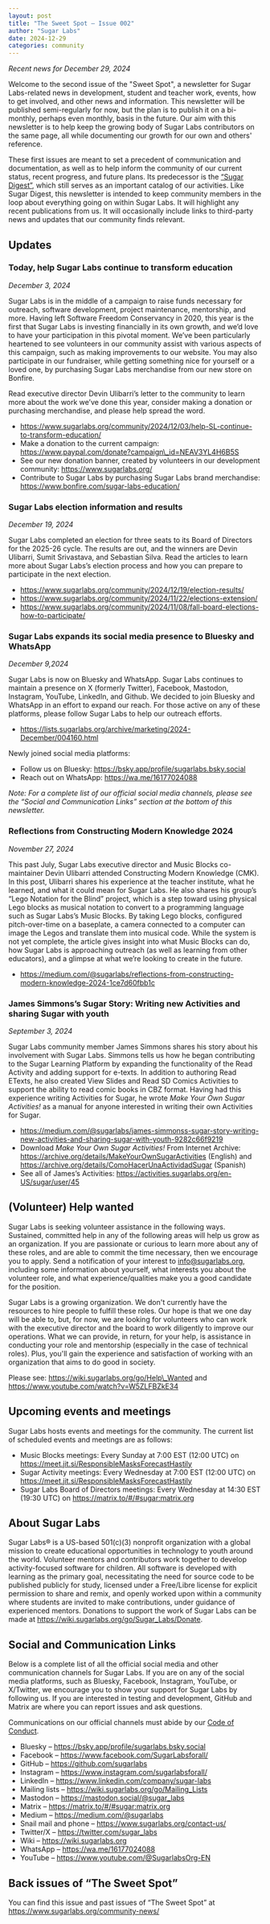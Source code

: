 ```yaml
---
layout: post
title: "The Sweet Spot – Issue 002"
author: "Sugar Labs"
date: 2024-12-29
categories: community
---
```


*Recent news for December 29, 2024*

Welcome to the second issue of the "Sweet Spot", a newsletter for
Sugar Labs-related news in development, student and teacher work,
events, how to get involved, and other news and information. This
newsletter will be published semi-regularly for now, but the plan is
to publish it on a bi-monthly, perhaps even monthly, basis in the
future. Our aim with this newsletter is to help keep the growing body
of Sugar Labs contributors on the same page, all while documenting our
growth for our own and others' reference.

These first issues are meant to set a precedent of communication and
documentation, as well as to help inform the community of our current
status, recent progress, and future plans. Its predecessor is the
[“Sugar Digest”][1], which still serves as an important catalog of our
activities. Like Sugar Digest, this newsletter is intended to keep
community members in the loop about everything going on within Sugar
Labs. It will highlight any recent publications from us. It will
occasionally include links to third-party news and updates that our
community finds relevant.

[1]: https://lists.sugarlabs.org/archive/community-news/

## Updates

### Today, help Sugar Labs continue to transform education

*December 3, 2024*

Sugar Labs is in the middle of a campaign to raise funds necessary for
outreach, software development, project maintenance, mentorship, and
more. Having left Software Freedom Conservancy in 2020, this year is
the first that Sugar Labs is investing financially in its own growth,
and we’d love to have your participation in this pivotal moment. We’ve
been particularly heartened to see volunteers in our community assist
with various aspects of this campaign, such as making improvements to
our website. You may also participate in our fundraiser, while getting
something nice for yourself or a loved one, by purchasing Sugar Labs
merchandise from our new store on Bonfire.

Read executive director Devin Ulibarri’s letter to the community to
learn more about the work we’ve done this year, consider making a
donation or purchasing merchandise, and please help spread the word.


* <https://www.sugarlabs.org/community/2024/12/03/help-SL-continue-to-transform-education/>
* Make a donation to the current campaign: <https://www.paypal.com/donate?campaign\_id=NEAV3YL4H6B5S>
* See our new donation banner, created by volunteers in our development community: <https://www.sugarlabs.org/>   
* Contribute to Sugar Labs by purchasing Sugar Labs brand merchandise: <https://www.bonfire.com/sugar-labs-education/>

### Sugar Labs election information and results

*December 19, 2024*

Sugar Labs completed an election for three seats to its Board of
Directors for the 2025-26 cycle. The results are out, and the winners
are Devin Ulibarri, Sumit Srivastava, and Sebastian Silva. Read the
articles to learn more about Sugar Labs’s election process and how you
can prepare to participate in the next election.

* <https://www.sugarlabs.org/community/2024/12/19/election-results/>
* <https://www.sugarlabs.org/community/2024/11/22/elections-extension/>
* <https://www.sugarlabs.org/community/2024/11/08/fall-board-elections-how-to-participate/>

### Sugar Labs expands its social media presence to Bluesky and WhatsApp

*December 9,2024*

Sugar Labs is now on Bluesky and WhatsApp. Sugar Labs continues to
maintain a presence on X (formerly Twitter), Facebook, Mastodon,
Instagram, YouTube, LinkedIn, and Github. We decided to join Bluesky
and WhatsApp in an effort to expand our reach. For those active on any
of these platforms, please follow Sugar Labs to help our outreach
efforts.

* <https://lists.sugarlabs.org/archive/marketing/2024-December/004160.html>

Newly joined social media platforms:

* Follow us on Bluesky: <https://bsky.app/profile/sugarlabs.bsky.social>
* Reach out on WhatsApp: <https://wa.me/16177024088>

*Note: For a complete list of our official social media channels,
 please see the “Social and Communication Links” section at the bottom
 of this newsletter.*

### Reflections from Constructing Modern Knowledge 2024

*November 27, 2024*

This past July, Sugar Labs executive director and Music Blocks
co-maintainer Devin Ulibarri attended Constructing Modern Knowledge
(CMK). In this post, Ulibarri shares his experience at the teacher
institute, what he learned, and what it could mean for Sugar Labs. He
also shares his group’s “Lego Notation for the Blind” project, which
is a step toward using physical Lego blocks as musical notation to
convert to a programming language such as Sugar Labs’s Music
Blocks. By taking Lego blocks, configured pitch-over-time on a
baseplate, a camera connected to a computer can image the Legos and
translate them into musical code. While the system is not yet
complete, the article gives insight into what Music Blocks can do, how
Sugar Labs is approaching outreach (as well as learning from other
educators), and a glimpse at what we’re looking to create in the
future.

* <https://medium.com/@sugarlabs/reflections-from-constructing-modern-knowledge-2024-1ce7d60fbb1c>

### James Simmons’s Sugar Story: Writing new Activities and sharing Sugar with youth

*September 3, 2024*

Sugar Labs community member James Simmons shares his story about his
involvement with Sugar Labs. Simmons tells us how he began
contributing to the Sugar Learning Platform by expanding the
functionality of the Read Activity and adding support for e-texts. In
addition to authoring Read ETexts, he also created View Slides and
Read SD Comics Activities to support the ability to read comic books
in CBZ format. Having had this experience writing Activities for
Sugar, he wrote *Make Your Own Sugar Activities\!* as a manual for
anyone interested in writing their own Activities for Sugar.

* <https://medium.com/@sugarlabs/james-simmonss-sugar-story-writing-new-activities-and-sharing-sugar-with-youth-9282c66f9219>  
* Download *Make Your Own Sugar Activities!* From Internet Archive: <https://archive.org/details/MakeYourOwnSugarActivities> (English) and <https://archive.org/details/ComoHacerUnaActividadSugar> (Spanish)  
* See all of James’s Activities: <https://activities.sugarlabs.org/en-US/sugar/user/45>

## (Volunteer) Help wanted

Sugar Labs is seeking volunteer assistance in the following
ways. Sustained, committed help in any of the following areas will
help us grow as an organization. If you are passionate or curious to
learn more about any of these roles, and are able to commit the time
necessary, then we encourage you to apply. Send a notification of your
interest to info@sugarlabs.org, including some information about
yourself, what interests you about the volunteer role, and what
experience/qualities make you a good candidate for the position.

Sugar Labs is a growing organization. We don't currently have the
resources to hire people to fulfill these roles. Our hope is that we
one day will be able to, but, for now, we are looking for volunteers
who can work with the executive director and the board to work
diligently to improve our operations. What we can provide, in return,
for your help, is assistance in conducting your role and mentorship
(especially in the case of technical roles). Plus, you'll gain the
experience and satisfaction of working with an organization that aims
to do good in society.

Please see: <https://wiki.sugarlabs.org/go/Help\_Wanted> and
<https://www.youtube.com/watch?v=W5ZLFBZkE34>

## Upcoming events and meetings

Sugar Labs hosts events and meetings for the community. The current
list of scheduled events and meetings are as follows:

* Music Blocks meetings: Every Sunday at 7:00 EST (12:00 UTC) on <https://meet.jit.si/ResponsibleMasksForecastHastily>   
* Sugar Activity meetings: Every Wednesday at 7:00 EST (12:00 UTC) on <https://meet.jit.si/ResponsibleMasksForecastHastily>   
* Sugar Labs Board of Directors meetings: Every Wednesday at 14:30 EST (19:30 UTC) on <https://matrix.to/#/#sugar:matrix.org>

## About Sugar Labs

Sugar Labs® is a US-based 501(c)(3) nonprofit organization with a
global mission to create educational opportunities in technology to
youth around the world. Volunteer mentors and contributors work
together to develop activity-focused software for children. All
software is developed with learning as the primary goal, necessitating
the need for source code to be published publicly for study, licensed
under a Free/Libre license for explicit permission to share and remix,
and openly worked upon within a community where students are invited
to make contributions, under guidance of experienced
mentors. Donations to support the work of Sugar Labs can be made at
<https://wiki.sugarlabs.org/go/Sugar_Labs/Donate>.

## Social and Communication Links

Below is a complete list of all the official social media and other
communication channels for Sugar Labs. If you are on any of the social
media platforms, such as Bluesky, Facebook, Instagram, YouTube, or
X/Twitter, we encourage you to show your support for Sugar Labs by
following us. If you are interested in testing and development, GitHub
and Matrix are where you can report issues and ask questions.

Communications on our official channels must abide by our [Code of
Conduct](https://github.com/sugarlabs/sugar-docs/blob/master/src/CODE_OF_CONDUCT.md).

* Bluesky – <https://bsky.app/profile/sugarlabs.bsky.social>
* Facebook – <https://www.facebook.com/SugarLabsforall/>
* GitHub – <https://github.com/sugarlabs>
* Instagram – <https://www.instagram.com/sugarlabsforall/>
* LinkedIn – <https://www.linkedin.com/company/sugar-labs>
* Mailing lists – <https://wiki.sugarlabs.org/go/Mailing_Lists>
* Mastodon – <https://mastodon.social/@sugar_labs>
* Matrix – <https://matrix.to/#/#sugar:matrix.org>
* Medium – <https://medium.com/@sugarlabs>
* Snail mail and phone – <https://www.sugarlabs.org/contact-us/>
* Twitter/X – <https://twitter.com/sugar_labs>
* Wiki – <https://wiki.sugarlabs.org>
* WhatsApp – <https://wa.me/16177024088>
* YouTube – <https://www.youtube.com/@SugarlabsOrg-EN>

## Back issues of “The Sweet Spot”

You can find this issue and past issues of “The Sweet Spot” at
<https://www.sugarlabs.org/community-news/>